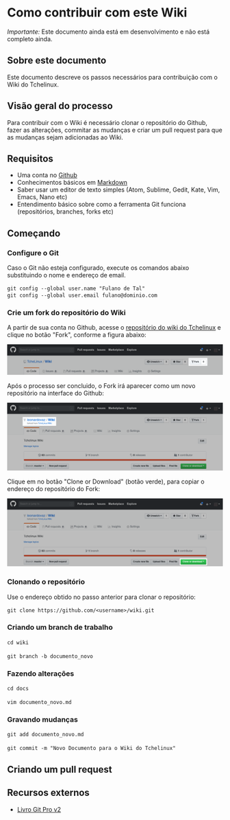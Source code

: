 Como contribuir com este Wiki
=============================

*Importante:* Este documento ainda está em desenvolvimento e não está completo ainda.

## Sobre este documento

Este documento descreve os passos necessários para contribuição com o Wiki do Tchelinux.

## Visão geral do processo

Para contribuir com o Wiki é necessário clonar o repositório do Github, fazer as alterações, commitar as mudanças e criar um pull request para que as mudanças sejam adicionadas ao Wiki.

## Requisitos

- Uma conta no [Github](https://github.com/join)
- Conhecimentos básicos em [Markdown](https://guides.github.com/features/mastering-markdown/)
- Saber usar um editor de texto simples (Atom, Sublime, Gedit, Kate, Vim, Emacs, Nano etc) 
- Entendimento básico sobre como a ferramenta Git funciona (repositórios, branches, forks etc)

## Começando 

### Configure o Git

Caso o Git não esteja configurado, execute os comandos abaixo substituindo o nome e endereço de email. 

```
git config --global user.name "Fulano de Tal"
git config --global user.email fulano@dominio.com
```

### Crie um fork do repositório do Wiki

A partir de sua conta no Github, acesse o [repositório do wiki do Tchelinux](https://github.com/tchelinux/wiki.git) e clique no botão "Fork", conforme a figura abaixo:

![](images/fork_01.png "Criando um fork, parte 1")

Após o processo ser concluido, o Fork irá aparecer como um novo repositório na interface do Github:

![](images/fork_02.png "Criando um fork, parte 2")

Clique em no botão "Clone or Download" (botão verde), para copiar o endereço do repositório do Fork:

![](images/fork_03.png "Criando um fork, parte 3")

### Clonando o repositório

Use o endereço obtido no passo anterior para clonar o repositório:

```
git clone https://github.com/<username>/wiki.git
```

### Criando um branch de trabalho

```
cd wiki

git branch -b documento_novo
```

### Fazendo alterações

```
cd docs

vim documento_novo.md

```

### Gravando mudanças

```
git add documento_novo.md

git commit -m "Novo Documento para o Wiki do Tchelinux"
```

## Criando um pull request




## Recursos externos

- [Livro Git Pro v2](https://git-scm.com/book/pt-br/v2)
